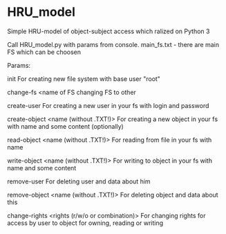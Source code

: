 # HRU_model
Simple HRU-model of object-subject access which ralized on Python 3

Call HRU_model.py with params from console.
main_fs.txt - there are main FS which can be choosen

Params: 

init
  For creating new file system with base user "root"

change-fs <name of FS
  changing FS to other

create-user <login> <password>
  For creating a new user in your fs with login and password

create-object <name (without .TXT!)> <text or nothing>
  For creating a new object in your fs with name and some content (optionally)

read-object <name (without .TXT!)>
  For reading from file in your fs with name

write-object <name (without .TXT!)> <text>
  For writing to object in your fs with name and some content

remove-user <login>
  For deleting user and data about him

remove-object <name (without .TXT!)>
  For deleting object and data about this

change-rights <user> <file> <rights (r/w/o or combination)>
  For changing rights for access by user to object for owning, reading or writing
